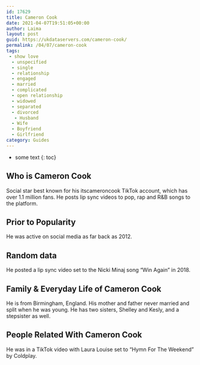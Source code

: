 ```yaml
---
id: 17629
title: Cameron Cook
date: 2021-04-07T19:51:05+00:00
author: Laima
layout: post
guid: https://ukdataservers.com/cameron-cook/
permalink: /04/07/cameron-cook
tags:
 - show love
  - unspecified
  - single
  - relationship
  - engaged
  - married
  - complicated
  - open relationship
  - widowed
  - separated
  - divorced
   - Husband
  - Wife
  - Boyfriend
  - Girlfriend
category: Guides
---
```


* some text
{: toc}


## Who is Cameron Cook
                  
                  
                  
Social star best known for his itscameroncook TikTok account, which has over 1.1 million fans. He posts lip sync videos to pop, rap and R&B songs to the platform. 
                  
              
            
              
            
                
                
                
## Prior to Popularity
                  
                  
                  
He was active on social media as far back as 2012.
                  
              
            
              
            
                
                
                
## Random data
                  
                  
                  
He posted a lip sync video set to the Nicki Minaj song &#8220;Win Again&#8221; in 2018. 
                  
              
            
              
            
                
                
                
## Family & Everyday Life of Cameron Cook
                  
                  
                  
He is from Birmingham, England. His mother and father never married and split when he was young. He has two sisters, Shelley and Kesly, and a stepsister as well.
                  
              
            
              
            
                
                
                
## People Related With Cameron Cook
                  
                  
                  
He was in a TikTok video with Laura Louise set to &#8220;Hymn For The Weekend&#8221; by Coldplay. 
                  
              
            
              
            
                
              
            
              
              
            
            
              
            
          
          
          